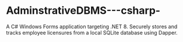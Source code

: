 # AdminstrativeDBMS---csharp-
A C# Windows Forms application targeting .NET 8. Securely stores and tracks employee licensures from a local SQLite database using Dapper.
